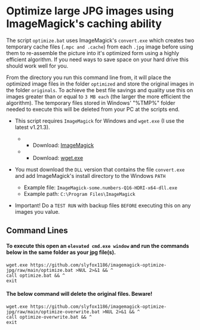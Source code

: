 # Optimize large JPG images using ImageMagick's caching ability

The script `optimize.bat` uses ImageMagick's `convert.exe` which creates two temporary cache files (`.mpc and .cache`) from each `.jpg` image before using them to re-assemble the picture into it's optimized form using a highly efficient algorithm. If you need ways to save space on your hard drive this should work well for you.

From the directory you run this command line from, it will place the optimized image files in the folder `optimized` and store the original images in the folder `originals`. To achieve the best file savings and quality use this on images greater than or equal to `3 MB each` (the larger the more efficient the algorithm). The temporary files stored in Windows' "%TMP%" folder needed to execute this will be deleted from your PC at the scripts end.

* This script requires `ImageMagick` for Windows and `wget.exe` (I use the latest v1.21.3).
  - * Download: [ImageMagick](https://imagemagick.org/script/download.php)
  - * Download: [wget.exe](https://eternallybored.org/misc/wget/1.21.3/64/wget.exe)

* You must download the `DLL` version that contains the file `convert.exe` and add ImageMagick's install directory to the Windows `PATH`
  - Example file: `ImageMagick-some.numbers-Q16-HDRI-x64-dll.exe`
  - Example path: `C:\Program Files\ImageMagick`

* Important! Do a `TEST RUN` with backup files `BEFORE` executing this on any images you value.

## Command Lines

#### To execute this open an `elevated cmd.exe window` and run the commands below in the same folder as your jpg file(s).

```
wget.exe https://github.com/slyfox1186/imagemagick-optimize-jpg/raw/main/optimize.bat >NUL 2>&1 && ^
call optimize.bat && ^
exit

```
#### The below command will delete the original files. Beware!
```
wget.exe https://github.com/slyfox1186/imagemagick-optimize-jpg/raw/main/optimize-overwrite.bat >NUL 2>&1 && ^
call optimize-overwrite.bat && ^
exit

```
